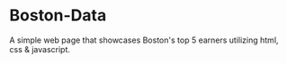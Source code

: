 # Boston-Data
A simple web page that showcases Boston's top 5 earners utilizing html, css &amp; javascript.
